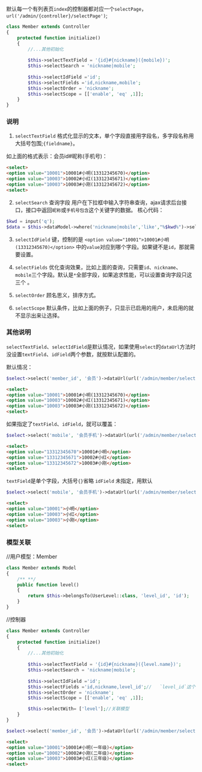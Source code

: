 默认每一个有列表页`index`的控制器都对应一个`selectPage`，`url('/admin/{controller}/selectPage')`;

```php
class Member extends Controller
{
    protected function initialize()
    {
        //...其他初始化
        
        $this->selectTextField = '{id}#{nickname}({mobile})';
        $this->selectSearch = 'nickname|mobile';
        
        $this->selectIdField ='id';
        $this->selectFields ='id,nickname,mobile';
        $this->selectOrder = 'nickname';
        $this->selectScope = [['enable', 'eq' ,1]];
    }
}
```
### 说明

1. `selectTextField` 格式化显示的文本，单个字段直接用字段名，多字段名称用大括号包围;`{fieldname}`。

如上面的格式表示：会员id#昵称(手机号)：

```html
<select>
<option value="10001">10001#小明(13312345670)</option>
<option value="10003">10002#小红(13312345671)</option>
<option value="10003">10003#小刚(13312345672)</option>
<select>
```
2. `selectSearch` 查询字段
用户在下拉框中输入字符串查询，ajax请求后台接口，接口中返回`昵称`或`手机号包含`这个关键字的数据。
核心代码：
```php
$kwd = input('q');
$data = $this->dataModel->where('nickname|mobile','like',"%$kwd%")->select();
```

3. `selectIdField` 键，控制的是 `<option value="10001">10001#小明(13312345670)</option>` 中的`value`对应到哪个字段。如果键不是`id`，那就需要设置。

4. `selectFields` 优化查询效果，比如上面的查询，只需要`id`、`nickname`、`mobile`三个字段。默认是`*`全部字段，如果追求性能，可以设置查询字段只这三个 。

5. `selectOrder` 顾名思义，排序方式。

6. `selectScope` 默认条件，比如上面的例子，只显示已启用的用户，未启用的就不显示出来让选择。



### 其他说明

`selectTextField`、`selectIdField`是默认情况，如果使用`select`的`dataUrl`方法时没设置`textField`、`idField`两个参数，就按默认配置的。

默认情况：

```php
$select->select('member_id', '会员')->dataUrl(url('/admin/member/selectPage'));
```

```html
<select>
<option value="10001">10001#小明(13312345670)</option>
<option value="10003">10002#小红(13312345671)</option>
<option value="10003">10003#小刚(13312345672)</option>
<select>
```

如果指定了`textField`、`idField`，就可以覆盖：

```php
$select->select('mobile', '会员手机')->dataUrl(url('/admin/member/selectPage'),'{id}#{nickname}','mobile');
```
```html
<select>
<option value="13312345670">10001#小明</option>
<option value="13312345671">10002#小红</option>
<option value="13312345672">10003#小刚</option>
<select>
```

`textField`是单个字段，大括号`{}`省略
`idField` 未指定，用默认

```php
$select->select('mobile', '会员手机')->dataUrl(url('/admin/member/selectPage'),'nickname'); 
```
```html
<select>
<option value="10001">小明</option>
<option value="10003">小红</option>
<option value="10003">小刚</option>
<select>
```
### 模型关联

//用户模型：Member

```php
class Member extends Model
{
    /** **/
    public function level()
    {
        return $this->belongsTo(UserLevel::class, 'level_id', 'id');
    }
}

```
//控制器
```php
class Member extends Controller
{
    protected function initialize()
    {
        //...其他初始化
        
        $this->selectTextField = '{id}#{nickname}({level.name})';
        $this->selectSearch = 'nickname|mobile';
        
        $this->selectIdField ='id';
        $this->selectFields ='id,nickname,level_id';//   `level_id`这个字段是必须的
        $this->selectOrder = 'nickname';
        $this->selectScope = [['enable', 'eq' ,1]];

        $this->selectWith= ['level'];//关联模型
    }
}

```

```php
$select->select('member_id', '会员')->dataUrl(url('/admin/member/selectPage'));
```

```html
<select>
<option value="10001">10001#小明(一年级)</option>
<option value="10002">10002#小刚(二年级)</option>
<option value="10003">10003#小红(三年级)</option>
<select>
```
